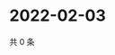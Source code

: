 # 2022-02-03

共 0 条

<!-- BEGIN WEIBO -->
<!-- 最后更新时间 Thu Feb 03 2022 17:13:27 GMT+0800 (China Standard Time) -->

<!-- END WEIBO -->
